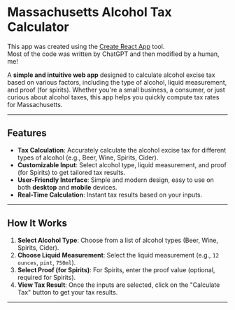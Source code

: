 # Massachusetts Alcohol Tax Calculator

This app was created using the [Create React App](https://create-react-app.dev/) tool.  
Most of the code was written by ChatGPT and then modified by a human, me!


A **simple and intuitive web app** designed to calculate alcohol excise tax based on various factors, including the type of alcohol, liquid measurement, and proof (for spirits). Whether you're a small business, a consumer, or just curious about alcohol taxes, this app helps you quickly compute tax rates for Massachusetts.

---

## Features

- **Tax Calculation**: Accurately calculate the alcohol excise tax for different types of alcohol (e.g., Beer, Wine, Spirits, Cider).
- **Customizable Input**: Select alcohol type, liquid measurement, and proof (for Spirits) to get tailored tax results.
- **User-Friendly Interface**: Simple and modern design, easy to use on both **desktop** and **mobile** devices.
- **Real-Time Calculation**: Instant tax results based on your inputs.

---

## How It Works

1. **Select Alcohol Type**: Choose from a list of alcohol types (Beer, Wine, Spirits, Cider).
2. **Choose Liquid Measurement**: Select the liquid measurement (e.g., `12 ounces`, `pint`, `750ml`).
3. **Select Proof (for Spirits)**: For Spirits, enter the proof value (optional, required for Spirits).
4. **View Tax Result**: Once the inputs are selected, click on the "Calculate Tax" button to get your tax results.

---

